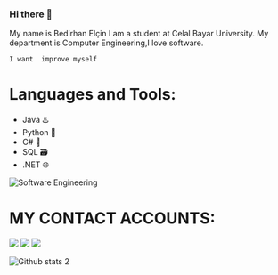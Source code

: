 ### Hi there 👋
My name is Bedirhan Elçin
I am a student at Celal Bayar University.
My department is Computer Engineering,I love software.

`I want  improve myself`
 # Languages and Tools:<br />
- Java ♨️
- Python 🐍
- C# 🔷
- SQL 🗃️
- .NET 🌐
 

![Software Engineering](https://media.giphy.com/media/4rZA5D22301iMgrUNd/giphy.gif)

 # MY CONTACT ACCOUNTS:<br />
 
 <tr>
<td><a style="color: white;text-decoration: none;" href="https://www.linkedin.com/in/bedirhan-el%C3%A7in" target="_blank" rel="noopener noreferrer" title="Website"> <img src="https://img.icons8.com/fluency/48/000000/linkedin.png"/></img></a></td>
<td><a style="color: white;text-decoration: none;" href="https://instagram.com/bedirhn_elcn?igshid=Y2M0YTlkZGNmOQ==" target="_blank" rel="noopener noreferrer" title="Website"> <img src="https://img.icons8.com/fluency/48/000000/instagram-new.png"/></img></a></td>
<a href="mailto: elcinbedirhan1@gmail.com" style="color: #3a5a5b;text-decoration: none;"title="Mail atmak için tıklayın"><img src="https://img.icons8.com/fluency/48/000000/mail.png"/></img></a></tr>
 

![Github stats 2](https://github-readme-stats.vercel.app/api?username=BedirhanE&show_icons=true&theme=radical)




<!--
**BedirhanE/BedirhanE** is a ✨ _special_ ✨ repository because its `README.md` (this file) appears on your GitHub profile.

Here are some ideas to get you started:

- 🔭 I’m currently working on ...
- 🌱 I’m currently learning ...
- 👯 I’m looking to collaborate on ...
- 🤔 I’m looking for help with ...
- 💬 Ask me about ...
- 📫 How to reach me: ...
- 😄 Pronouns: ...
- ⚡ Fun fact: ...
-->
